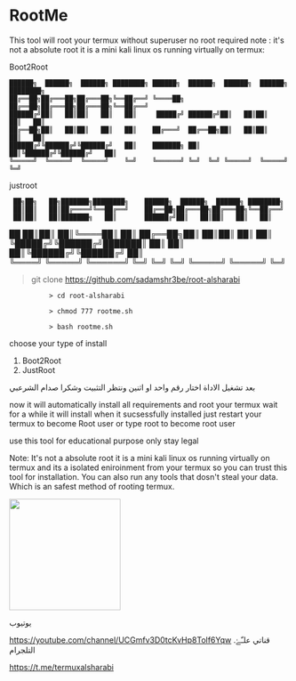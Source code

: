 # RootMe
This tool will root your termux without superuser no root required note : it's not a absolute root it is a mini kali linux os running virtually on termux:

Boot2Root

    ██████╗  ██████╗  ██████╗ ████████╗ ██████╗  ██████╗  ██████╗  ██████╗ ████████╗
    ██╔══██╗██╔═══██╗██╔═══██╗╚══██╔══╝ ╚════██╗ ██╔══██╗██╔═══██╗██╔═══██╗╚══██╔══╝
    ██████╔╝██║   ██║██║   ██║   ██║     █████╔╝ ██████╔╝██║   ██║██║   ██║   ██║   
    ██╔══██╗██║   ██║██║   ██║   ██║    ██╔═══╝  ██╔══██╗██║   ██║██║   ██║   ██║   
    ██████╔╝╚██████╔╝╚██████╔╝   ██║    ███████╗ ██║  ██║╚██████╔╝╚██████╔╝   ██║   
    ╚═════╝  ╚═════╝  ╚═════╝    ╚═╝    ╚══════╝ ╚═╝  ╚═╝ ╚═════╝  ╚═════╝    ╚═╝   
justroot

     ██╗██╗   ██╗███████╗████████╗    ██████╗  ██████╗  ██████╗ ████████╗
     ██║██║   ██║██╔════╝╚══██╔══╝    ██╔══██╗██╔═══██╗██╔═══██╗╚══██╔══╝
     ██║██║   ██║███████╗   ██║       ██████╔╝██║   ██║██║   ██║   ██║   
██   ██║██║   ██║╚════██║   ██║       ██╔══██╗██║   ██║██║   ██║   ██║   
╚█████╔╝╚██████╔╝███████║   ██║       ██║  ██║╚██████╔╝╚██████╔╝   ██║   
 ╚════╝  ╚═════╝ ╚══════╝   ╚═╝       ╚═╝  ╚═╝ ╚═════╝  ╚═════╝    ╚═╝  

> git clone https://github.com/sadamshr3be/root-alsharabi
            
              > cd root-alsharabi 
            
              > chmod 777 rootme.sh
            
              > bash rootme.sh  

choose your type of install

1) Boot2Root
2) JustRoot


بعد تشغيل الاداة اختار رقم واحد او اثنين
ونتظر التثبيت وشكرا صدام الشرعبي


now it will automatically install all requirements and root your termux wait for a while it will install when it sucsessfully installed just restart your termux to become Root user or type root to become root user

use this tool for educational purpose only stay legal

Note: It's not a absolute root it is a mini kali linux os running virtually on termux and its a isolated eniroinment from your termux so you can trust this tool for installation. You can also run any tools that dosn't steal your data. Which is an safest method of rooting termux.

<img src="content://com.android.chrome.FileProvider/images/screenshot/1607633501570-1146306159.jpg" width="200px" height="200px"/>

يوتيوب

https://youtube.com/channel/UCGmfv3D0tcKvHp8Tolf6Yqw
قناتي علـّۓ. التلجرام

https://t.me/termuxalsharabi



